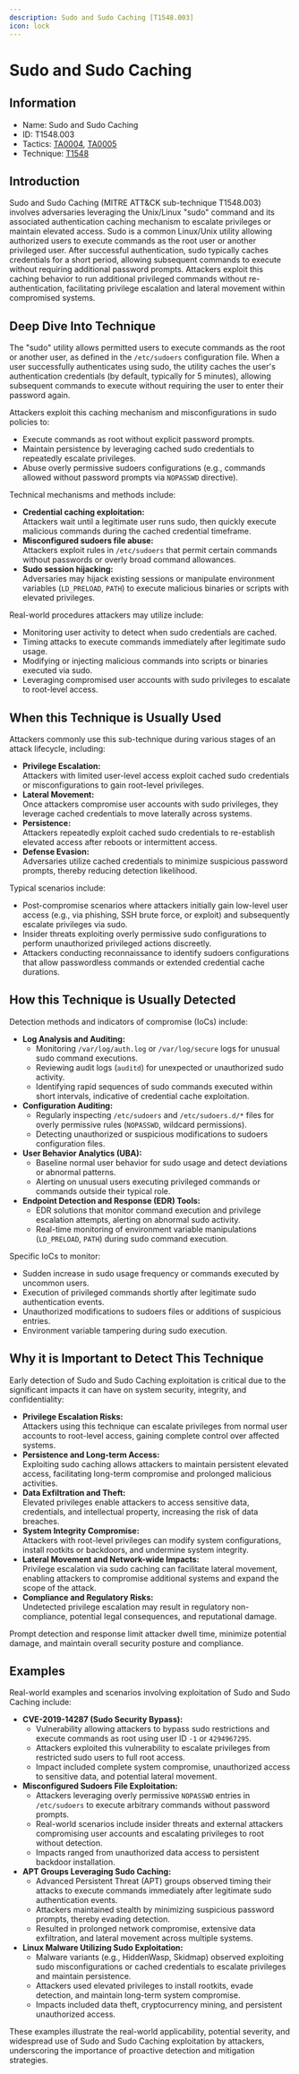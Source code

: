 ```yaml
---
description: Sudo and Sudo Caching [T1548.003]
icon: lock
---
```


# Sudo and Sudo Caching

## Information

- Name: Sudo and Sudo Caching
- ID: T1548.003
- Tactics: [TA0004](../TA0004/TA0004.md), [TA0005](../TA0005/TA0005.md)
- Technique: [T1548](T1548.md)

## Introduction

Sudo and Sudo Caching (MITRE ATT\&CK sub-technique T1548.003) involves adversaries leveraging the Unix/Linux "sudo" command and its associated authentication caching mechanism to escalate privileges or maintain elevated access. Sudo is a common Linux/Unix utility allowing authorized users to execute commands as the root user or another privileged user. After successful authentication, sudo typically caches credentials for a short period, allowing subsequent commands to execute without requiring additional password prompts. Attackers exploit this caching behavior to run additional privileged commands without re-authentication, facilitating privilege escalation and lateral movement within compromised systems.

## Deep Dive Into Technique

The "sudo" utility allows permitted users to execute commands as the root or another user, as defined in the `/etc/sudoers` configuration file. When a user successfully authenticates using sudo, the utility caches the user's authentication credentials (by default, typically for 5 minutes), allowing subsequent commands to execute without requiring the user to enter their password again.

Attackers exploit this caching mechanism and misconfigurations in sudo policies to:

- Execute commands as root without explicit password prompts.
- Maintain persistence by leveraging cached sudo credentials to repeatedly escalate privileges.
- Abuse overly permissive sudoers configurations (e.g., commands allowed without password prompts via `NOPASSWD` directive).

Technical mechanisms and methods include:

- **Credential caching exploitation:**\
  Attackers wait until a legitimate user runs sudo, then quickly execute malicious commands during the cached credential timeframe.
- **Misconfigured sudoers file abuse:**\
  Attackers exploit rules in `/etc/sudoers` that permit certain commands without passwords or overly broad command allowances.
- **Sudo session hijacking:**\
  Adversaries may hijack existing sessions or manipulate environment variables (`LD_PRELOAD`, `PATH`) to execute malicious binaries or scripts with elevated privileges.

Real-world procedures attackers may utilize include:

- Monitoring user activity to detect when sudo credentials are cached.
- Timing attacks to execute commands immediately after legitimate sudo usage.
- Modifying or injecting malicious commands into scripts or binaries executed via sudo.
- Leveraging compromised user accounts with sudo privileges to escalate to root-level access.

## When this Technique is Usually Used

Attackers commonly use this sub-technique during various stages of an attack lifecycle, including:

- **Privilege Escalation:**\
  Attackers with limited user-level access exploit cached sudo credentials or misconfigurations to gain root-level privileges.
- **Lateral Movement:**\
  Once attackers compromise user accounts with sudo privileges, they leverage cached credentials to move laterally across systems.
- **Persistence:**\
  Attackers repeatedly exploit cached sudo credentials to re-establish elevated access after reboots or intermittent access.
- **Defense Evasion:**\
  Adversaries utilize cached credentials to minimize suspicious password prompts, thereby reducing detection likelihood.

Typical scenarios include:

- Post-compromise scenarios where attackers initially gain low-level user access (e.g., via phishing, SSH brute force, or exploit) and subsequently escalate privileges via sudo.
- Insider threats exploiting overly permissive sudo configurations to perform unauthorized privileged actions discreetly.
- Attackers conducting reconnaissance to identify sudoers configurations that allow passwordless commands or extended credential cache durations.

## How this Technique is Usually Detected

Detection methods and indicators of compromise (IoCs) include:

- **Log Analysis and Auditing:**
  - Monitoring `/var/log/auth.log` or `/var/log/secure` logs for unusual sudo command executions.
  - Reviewing audit logs (`auditd`) for unexpected or unauthorized sudo activity.
  - Identifying rapid sequences of sudo commands executed within short intervals, indicative of credential cache exploitation.
- **Configuration Auditing:**
  - Regularly inspecting `/etc/sudoers` and `/etc/sudoers.d/*` files for overly permissive rules (`NOPASSWD`, wildcard permissions).
  - Detecting unauthorized or suspicious modifications to sudoers configuration files.
- **User Behavior Analytics (UBA):**
  - Baseline normal user behavior for sudo usage and detect deviations or abnormal patterns.
  - Alerting on unusual users executing privileged commands or commands outside their typical role.
- **Endpoint Detection and Response (EDR) Tools:**
  - EDR solutions that monitor command execution and privilege escalation attempts, alerting on abnormal sudo activity.
  - Real-time monitoring of environment variable manipulations (`LD_PRELOAD`, `PATH`) during sudo command execution.

Specific IoCs to monitor:

- Sudden increase in sudo usage frequency or commands executed by uncommon users.
- Execution of privileged commands shortly after legitimate sudo authentication events.
- Unauthorized modifications to sudoers files or additions of suspicious entries.
- Environment variable tampering during sudo execution.

## Why it is Important to Detect This Technique

Early detection of Sudo and Sudo Caching exploitation is critical due to the significant impacts it can have on system security, integrity, and confidentiality:

- **Privilege Escalation Risks:**\
  Attackers using this technique can escalate privileges from normal user accounts to root-level access, gaining complete control over affected systems.
- **Persistence and Long-term Access:**\
  Exploiting sudo caching allows attackers to maintain persistent elevated access, facilitating long-term compromise and prolonged malicious activities.
- **Data Exfiltration and Theft:**\
  Elevated privileges enable attackers to access sensitive data, credentials, and intellectual property, increasing the risk of data breaches.
- **System Integrity Compromise:**\
  Attackers with root-level privileges can modify system configurations, install rootkits or backdoors, and undermine system integrity.
- **Lateral Movement and Network-wide Impacts:**\
  Privilege escalation via sudo caching can facilitate lateral movement, enabling attackers to compromise additional systems and expand the scope of the attack.
- **Compliance and Regulatory Risks:**\
  Undetected privilege escalation may result in regulatory non-compliance, potential legal consequences, and reputational damage.

Prompt detection and response limit attacker dwell time, minimize potential damage, and maintain overall security posture and compliance.

## Examples

Real-world examples and scenarios involving exploitation of Sudo and Sudo Caching include:

- **CVE-2019-14287 (Sudo Security Bypass):**
  - Vulnerability allowing attackers to bypass sudo restrictions and execute commands as root using user ID `-1` or `4294967295`.
  - Attackers exploited this vulnerability to escalate privileges from restricted sudo users to full root access.
  - Impact included complete system compromise, unauthorized access to sensitive data, and potential lateral movement.
- **Misconfigured Sudoers File Exploitation:**
  - Attackers leveraging overly permissive `NOPASSWD` entries in `/etc/sudoers` to execute arbitrary commands without password prompts.
  - Real-world scenarios include insider threats and external attackers compromising user accounts and escalating privileges to root without detection.
  - Impacts ranged from unauthorized data access to persistent backdoor installation.
- **APT Groups Leveraging Sudo Caching:**
  - Advanced Persistent Threat (APT) groups observed timing their attacks to execute commands immediately after legitimate sudo authentication events.
  - Attackers maintained stealth by minimizing suspicious password prompts, thereby evading detection.
  - Resulted in prolonged network compromise, extensive data exfiltration, and lateral movement across multiple systems.
- **Linux Malware Utilizing Sudo Exploitation:**
  - Malware variants (e.g., HiddenWasp, Skidmap) observed exploiting sudo misconfigurations or cached credentials to escalate privileges and maintain persistence.
  - Attackers used elevated privileges to install rootkits, evade detection, and maintain long-term system compromise.
  - Impacts included data theft, cryptocurrency mining, and persistent unauthorized access.

These examples illustrate the real-world applicability, potential severity, and widespread use of Sudo and Sudo Caching exploitation by attackers, underscoring the importance of proactive detection and mitigation strategies.
